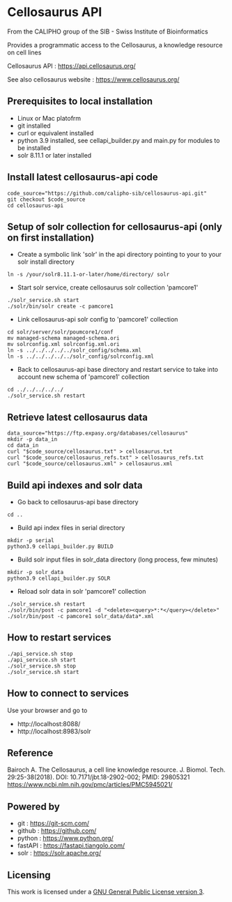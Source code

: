 Cellosaurus API
===============

From the CALIPHO group of the SIB - Swiss Institute of Bioinformatics

Provides a programmatic access to the Cellosaurus, a knowledge resource on cell lines

Cellosaurus API : https://api.cellosaurus.org/

See also cellosaurus website : https://www.cellosaurus.org/

## Prerequisites to local installation

* Linux or Mac platofrm 
* git installed
* curl or equivalent installed
* python 3.9 installed, see cellapi_builder.py and main.py for modules to be installed
* solr 8.11.1 or later installed

## Install latest cellosaurus-api code

```shell
code_source="https://github.com/calipho-sib/cellosaurus-api.git" 
git checkout $code_source
cd cellosaurus-api
```

## Setup of solr collection for cellosaurus-api  (only on first installation)

* Create a symbolic link 'solr' in the api directory pointing to your to your solr install directory

```shell
ln -s /your/solr8.11.1-or-later/home/directory/ solr
```

* Start solr service, create cellosaurus solr collection 'pamcore1'

```shell
./solr_service.sh start
./solr/bin/solr create -c pamcore1
```

* Link cellosaurus-api solr config to 'pamcore1' collection

```shell
cd solr/server/solr/poumcore1/conf
mv managed-schema managed-schema.ori 
mv solrconfig.xml solrconfig.xml.ori
ln -s ../../../../../solr_config/schema.xml
ln -s ../../../../../solr_config/solrconfig.xml
```

* Back to cellosaurus-api base directory and restart service to take into account new schema of 'pamcore1' collection

```shell
cd ../../../../../
./solr_service.sh restart
```

## Retrieve latest cellosaurus data

```shell
data_source="https://ftp.expasy.org/databases/cellosaurus"
mkdir -p data_in
cd data_in
curl "$code_source/cellosaurus.txt" > cellosaurus.txt
curl "$code_source/cellosaurus_refs.txt" > cellosaurus_refs.txt
curl "$code_source/cellosaurus.xml" > cellosaurus.xml
```

## Build api indexes and solr data

* Go back to cellosaurus-api base directory

```shell
cd .. 
```

* Build api index files in serial directory

```shell
mkdir -p serial
python3.9 cellapi_builder.py BUILD
```

* Build solr input files in solr_data directory (long process, few minutes)

```shell
mkdir -p solr_data
python3.9 cellapi_builder.py SOLR
```

* Reload solr data in solr 'pamcore1' collection

```shell
./solr_service.sh restart
./solr/bin/post -c pamcore1 -d "<delete><query>*:*</query></delete>"
./solr/bin/post -c pamcore1 solr_data/data*.xml
```

## How to restart services

```shell
./api_service.sh stop
./api_service.sh start
./solr_service.sh stop
./solr_service.sh start
```

## How to connect to services

Use your browser and go to
* http://localhost:8088/
* http://localhost:8983/solr

## Reference

Bairoch A.
The Cellosaurus, a cell line knowledge resource.
J. Biomol. Tech. 29:25-38(2018).
DOI: 10.7171/jbt.18-2902-002; PMID: 29805321
https://www.ncbi.nlm.nih.gov/pmc/articles/PMC5945021/

## Powered by

* git : https://git-scm.com/
* github : https://github.com/
* python : https://www.python.org/
* fastAPI : https://fastapi.tiangolo.com/
* solr : https://solr.apache.org/

## Licensing

This work is licensed under a [GNU General Public License version 3](https://www.gnu.org/licenses/gpl-3.0.en.html).


